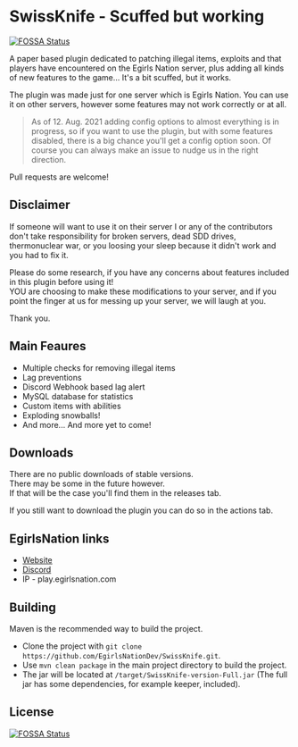 # SwissKnife - Scuffed but working
[![FOSSA Status](https://app.fossa.com/api/projects/git%2Bgithub.com%2FEgirlsNationDev%2FSwissKnife.svg?type=shield)](https://app.fossa.com/projects/git%2Bgithub.com%2FEgirlsNationDev%2FSwissKnife?ref=badge_shield)


A paper based plugin dedicated to patching illegal items, exploits and that players have encountered on the Egirls Nation server, plus adding all kinds of new features to the game... It's a bit scuffed, but it works.  

The plugin was made just for one server which is Egirls Nation. You can use it on other servers, however some features may not work correctly or at all.

> As of 12. Aug. 2021 adding config options to almost everything is in progress, so if you want to use the plugin, but with some features disabled, there is a big chance you'll get a config option soon. Of course you can always make an issue to nudge us in the right direction.  
  
Pull requests are welcome!  

## Disclaimer
  
If someone will want to use it on their server I or any of the contributors don't take responsibility for broken servers, dead SDD drives, thermonuclear war, or you loosing your sleep because it didn't work and you had to fix it.  

Please do some research, if you have any concerns about features included in this plugin before using it!  
YOU are choosing to make these modifications to your server, and if you point the finger at us for messing up your server, we will laugh at you.  

Thank you.  

## Main Feaures
- Multiple checks for removing illegal items
- Lag preventions
- Discord Webhook based lag alert
- MySQL database for statistics
- Custom items with abilities
- Exploding snowballs!
- And more... And more yet to come!

## Downloads

There are no public downloads of stable versions.    
There may be some in the future however.  
If that will be the case you'll find them in the releases tab.  

If you still want to download the plugin you can do so in the actions tab.  

## EgirlsNation links
- [Website](https://egirlsnation.com/)
- [Discord](https://egirlsnation.com/discord)
- IP - play.egirlsnation.com

## Building

Maven is the recommended way to build the project.

- Clone the project with `git clone https://github.com/EgirlsNationDev/SwissKnife.git`.  
- Use `mvn clean package` in the main project directory to build the project.  
- The jar will be located at `/target/SwissKnife-version-Full.jar` (The full jar has some dependencies, for example keeper, included).


## License
[![FOSSA Status](https://app.fossa.com/api/projects/git%2Bgithub.com%2FEgirlsNationDev%2FSwissKnife.svg?type=large)](https://app.fossa.com/projects/git%2Bgithub.com%2FEgirlsNationDev%2FSwissKnife?ref=badge_large)